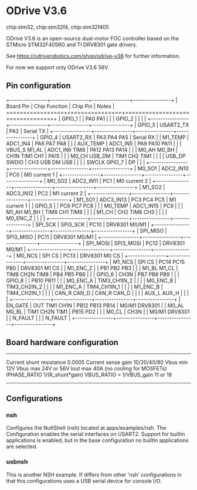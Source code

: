 ODrive V3.6
===========

chip:stm32, chip:stm32f4, chip:stm32f405

ODrive V3.6 is an open-source dual-motor FOC controller based on the
STMicro STM32F405RG and TI DRV8301 gate drivers.

See <https://odriverobotics.com/shop/odrive-v36> for further
information.

For now we support only ODrive V3.6 56V.

Pin configuration
-----------------

+----------------+----------------+----------------+----------------+
| Board Pin      | Chip Function  | Chip Pin       | Notes          |
+================+================+================+================+
| GPIO\_1        |                | PA0 PA1        |                |
| GPIO\_2        |                |                |                |
+----------------+----------------+----------------+----------------+
| GPIO\_3        | USART2\_TX     | PA2            | Serial TX      |
+----------------+----------------+----------------+----------------+
| GPIO\_4        | USART2\_RX     | PA3 PA4 PA5    | Serial RX      |
| M1\_TEMP       | ADC1\_IN4      | PA6 PA7 PA8    |                |
| AUX\_TEMP      | ADC1\_IN5      | PA9 PA10 PA11  |                |
| VBUS\_S M1\_AL | ADC1\_IN6 TIM8 | PA12 PA13 PA14 |                |
| M0\_AH M0\_BH  | CH1N TIM1 CH1  | PA15           |                |
| M0\_CH USB\_DM | TIM1 CH2 TIM1  |                |                |
| USB\_DP SWDIO  | CH3 USB DM USB |                |                |
| SWCLK GPIO\_7  | DP             |                |                |
+----------------+----------------+----------------+----------------+
| M0\_SO1        | ADC2\_IN10     | PC0            | M0 current 1   |
+----------------+----------------+----------------+----------------+
| M0\_SO2        | ADC2\_IN11     | PC1            | M0 current 2   |
+----------------+----------------+----------------+----------------+
| M1\_SO2        | ADC3\_IN12     | PC2            | M1 current 2   |
+----------------+----------------+----------------+----------------+
| M1\_SO1        | ADC3\_IN13     | PC3 PC4 PC5    | M1 current 1   |
| GPIO\_5        |                | PC6 PC7 PC8    |                |
| M0\_TEMP       | ADC1\_IN15     | PC9            |                |
| M1\_AH M1\_BH  | TIM8 CH1 TIM8  |                |                |
| M1\_CH         | CH2 TIM8 CH3   |                |                |
| M0\_ENC\_Z     |                |                |                |
+----------------+----------------+----------------+----------------+
| SPI\_SCK       | SPI3\_SCK      | PC10           | DRV8301 M0/M1  |
+----------------+----------------+----------------+----------------+
| SPI\_MISO      | SPI3\_MISO     | PC11           | DRV8301 M0/M1  |
+----------------+----------------+----------------+----------------+
| SPI\_MOSI      | SPI3\_MOSI     | PC12           | DRV8301 M0/M1  |
+----------------+----------------+----------------+----------------+
| M0\_NCS        | SPI CS         | PC13           | DRV8301 M0 CS  |
+----------------+----------------+----------------+----------------+
| M1\_NCS        | SPI CS         | PC14 PC15 PB0  | DRV8301 M1 CS  |
| M1\_ENC\_Z     |                | PB1 PB2 PB3    |                |
| M1\_BL M1\_CL  | TIM8 CH2N TIM8 | PB4 PB5 PB6    |                |
| GPIO\_6        | CH3N           | PB7 PB8 PB9    |                |
| GPIO\_8        |                | PB10 PB11      |                |
| M0\_ENC\_A     | TIM3\_CH1IN\_2 |                |                |
| M0\_ENC\_B     | TIM3\_CH2IN\_2 |                |                |
| M1\_ENC\_A     | TIM4\_CH1IN\_1 |                |                |
| M1\_ENC\_B     | TIM4\_CH2IN\_1 |                |                |
| CAN\_R CAN\_D  | CAN\_R CAN\_D  |                |                |
| AUX\_L AUX\_H  |                |                |                |
+----------------+----------------+----------------+----------------+
| EN\_GATE       | OUT TIM1 CH1N  | PB12 PB13 PB14 | M0/M1 DRV8301  |
| M0\_AL M0\_BL  | TIM1 CH2N TIM1 | PB15 PD2       |                |
| M0\_CL         | CH3N           |                | M0/M1 DRV8301  |
| N\_FAULT       |                |                | N\_FAULT       |
+----------------+----------------+----------------+----------------+

Board hardware configuration
----------------------------

  ---------------------------- ------------------------------
  Current shunt resistance     0.0005
  Current sense gain           10/20/40/80
  Vbus min                     12V
  Vbus max                     24V or 56V
  Iout max                     40A (no cooling for MOSFETs)
  IPHASE\_RATIO                1/(R\_shunt\*gain)
  VBUS\_RATIO = 1/VBUS\_gain   11 or 19
  ---------------------------- ------------------------------

Configurations
--------------

### nsh

Configures the NuttShell (nsh) located at apps/examples/nsh. The
Configuration enables the serial interfaces on USART2. Support for
builtin applications is enabled, but in the base configuration no
builtin applications are selected.

### usbnsh

This is another NSH example. If differs from other \'nsh\'
configurations in that this configurations uses a USB serial device for
console I/O.
